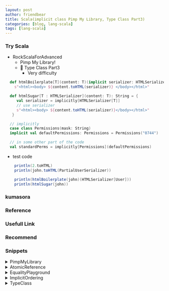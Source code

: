 ```yaml
---
layout: post
author: friendbear
title: Scala(implicit class Pimp My Library, Type Class Part3)
categories: [blog, lang-scala]
tags: [lang-scala]
---
```



### Try Scala
- RockScalaForAdvanced
  - Pimp My Library!
  - 🔵 Type Class Part3
    - Very difficulty


```scala
  def htmlBoilerplate[T](content: T)(implicit serializer: HTMLSerializer[T]): String =
    s"<html><body> ${content.toHTML(serializer)} </body></html>"

  def htmlSugar[T : HTMLSerializer](content: T): String = {
     val serializer = implicitly[HTMLSerializer[T]]
     // use serializer
     s"<html><body> ${content.toHTML(serializer)}</body></html>"
   }

  // implicitly
  case class Permissions(mask: String)
  implicit val defaultPermissions: Permissions = Permissions("0744")

  // in some other part of the code
  val standardPerms = implicitly[Permissions](defaultPermissions)
```

* test code
```scala
    println(2.toHTML)
    println(john.toHTML(PartialUserSerializer))

    println(htmlBoilerplate(john)(HTMLSerializer[User]))
    println(htmlSugar(john))
```


### kumasora

### Reference

### Usefull Link

### Recommend


### Snippets

<details>
<summary>PimpMyLibrary</summary>
<pre>
<code>
#!/usr/bin/env amm
@main
def PimpMyLibrary(args: String*) = {
 /*
    Keep enriching the Int class
    - times(function)
      3.times(() => ...)
    - *
      * List(1,2) => List(1, 2, 1, 2, 1, 2)
  */
  implicit class RichInt(val value: Int) extends AnyVal {
    def isEven: Boolean = value % 2 == 0
    def sqrt: Double = Math.sqrt(value)

    def times(function: () => Unit) = {
      def timesAux(n: Int): Unit =
        if (n <= 0) ()
        else {
          function()
          timesAux(n - 1)
        }
      timesAux(value)
    }

    def *[T](list: List[T]): List[T] = {
      def concatenate(n: Int): List[T] =
        if (n <= 0) List()
        else concatenate(n - 1) ++ list
      concatenate(value)
    }
  }

  val test1 = {
    3.times(() => println("Scala Rocks!"))
    println(3 * List(1,2))
  }

  implicit class RicherInt(richInt: RichInt) {
    def isOdd: Boolean = richInt.value % 2 != 0
  }
  new RichInt(42).sqrt

  42.isEven // new RichInt(42).sqrt
  // type enrichment = pimping

  1 to 10

  import scala.concurrent.duration._
  3.second

  // 🔴 compiler does't do multiple implicit searchers.
  // 42.isOdd => Compile Error

  /*
    enrich the String class
    - asInt
    - encrypt
      "John" -> Lnip
   */
  implicit class RichString(s: String) {
    def asInt = Integer.valueOf(s) // java.lang.Integer -> Int
    def encrypt(cypherDistance: Int) = s.map(c => (c + cypherDistance).asInstanceOf[Char])
  }

  val test2 = {
    println("3".asInt)
    println("John".encrypt(2))
  }

  // "3"/4
  implicit def stringToInt(string: String): Int = Integer.valueOf(string)

  // equivalent: implicit class RichAltInt(value: Int)
  class RichAltInt(val value: Int)
  implicit def enrich(value :Int) = new RichAltInt(value)

  val test3 = {
    println("6" / 2)
    println(enrich(10).value)
  }

  // danger zone
  implicit def intToBoolean(i: Int): Boolean = i == 1
  /*
    if (n) do something
    else do something else
   */
  val test4 = {
    val aConditionedValue = if (3) "OK" else "Something wrong"
    println(aConditionedValue) // => "Something wrong" why?
  }
}
</code>
</pre>
</details>

<details>
<summary>AtomicReference</summary>
<pre>
<code>
#!/usr/bin/env amm
@main
def TypeCaseEqual(args: String*) = {
  /**
    * Equality
    */
  // TYPE CLASS
  trait Equal[T] {
    def apply(a: T, b: T): Boolean
  }
  object Equal {
    def apply[T](a: T, b: T)(implicit equalizer: Equal[T]): Boolean =
      equalizer.apply(a, b)
  }

  implicit object NameEquality extends Equal[User] {
    override def apply(a: User, b: User): Boolean = a.name == b.name
  }
  object FullEquality extends Equal[User] {
    override def apply(a: User, b: User): Boolean = a.name == b.name && a.email == b.email
  }

  /*
    Exercise - improve the Equal TC with an implicit conversion class
    ===(another value: T)
    !==(another value: T)
   */
  implicit class TypeSafeEqual[T](value :T) {
    def ===(another: T)(implicit equalizer: Equal[T]): Boolean = equalizer.apply(value, another)
    def !==(another: T)(implicit equalizer: Equal[T]): Boolean = ! equalizer.apply(value, another)
  }

  val john = User("Jon", 44, "jon@example.com")
  val anotherJohn = User("Jon", 44, "jon@example.com")

  println(john === anotherJohn)
}
</code>
</pre>
</details>
<details>
<summary>EqualityPlayground</summary>
<pre>
<code>
#!/usr/bin/env amm

@main
case class User(name: String, age: Int, email: String)
def EqualityPlayground(args: String*) = {
 /**
    * Equality
    */
  // TYPE CLASS
  trait Equal[T] {
    def apply(a: T, b: T): Boolean
  }
  object Equal {
    def apply[T](a: T, b: T)(implicit equalizer: Equal[T]): Boolean =
      equalizer.apply(a, b)
  }

  implicit object NameEquality extends Equal[User] {
    override def apply(a: User, b: User): Boolean = a.name == b.name
  }
  object FullEquality extends Equal[User] {
    override def apply(a: User, b: User): Boolean = a.name == b.name && a.email == b.email
  }

  /*
    Exercise - improve the Equal TC with an implicit conversion class
    ===(another value: T)
    !==(another value: T)
   */
  implicit class TypeSafeEqual[T](value :T) {
    def ===(another: T)(implicit equalizer: Equal[T]): Boolean = equalizer.apply(value, another)
    def !==(another: T)(implicit equalizer: Equal[T]): Boolean = ! equalizer.apply(value, another)
  }

  val testCode1 = {
    val john = User("Jon", 44, "jon@example.com")
    val anotherJohn = User("Jon", 44, "jon@example.com")

    println(john === anotherJohn) // => true
    /*
    john.===(anotherJohn)
    new TypeSafeEqual[User](john).===(anotherJohn)
    new TypeSafeEqual[User](john).===(anotherJohn)(NameEquality)
     */
  }
}
</code>
</pre>
</details>
<details>
<summary>ImplicitOrdering</summary>
<pre>
<code>
#!/usr/bin/env amm

@main
def ImplicitOrdering(args: String*) = {
}

</code>
</pre>
</details>
<details>
<summary>TypeClass</summary>
<pre>
<code>
#!/usr/bin/env amm

@main
def TypeClass(args: String*) = {

}
</code>
</pre>
</details>

